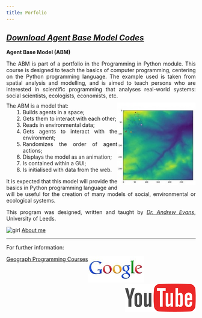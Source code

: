 ```yaml
---
title: Porfolio
---
```


## [*Download Agent Base Model Codes*](https://github.com/haymadanny/)          

**Agent Base Model (ABM)**
<br>

<div class="pull-right" style="text-align: justify">
The ABM is part of a portfolio in the Programming in Python module. This course is designed to teach the basics of computer programming, centering on the Python programming language. The example used is taken from spatial analysis and modelling, and is aimed to teach persons who are interested in scientific programming that analyses real-world systems: social scientists, ecologists, economists, etc.</div>
<div style="margin-top: 10px; text-align: justify"> 
 <img src="ABM.jpg" style="float: right; height: 220px" />
The ABM is a model that:
<ol style="margin-left: 20px; margin-top: 0px">
 <li>Builds agents in a space;</li>
 <li>Gets them to interact with each other;</li>
 <li>Reads in environmental data;</li>
 <li>Gets agents to interact with the environment;</li>
 <li>Randomizes the order of agent actions;</li>
 <li>Displays the model as an animation;</li>
 <li>Is contained within a GUI;</li>
 <li>Is initialised with data from the web.</li>
</ol>
  

It is expected that this model will provide the basics in Python programming language and will be useful for the creation of many models of social, environmental or ecological systems. 

This program was designed, written and taught by [*Dr. Andrew Evans*](http://www.geog.leeds.ac.uk/people/a.evans/), University of Leeds. 
</div>




![girl](https://user-images.githubusercontent.com/34174086/33807459-b575fb0a-ddad-11e7-86f0-77ce73f4012c.jpg)
[About me](README.md)


________________________________________________________________________________________________
For further information:
<div style="float:left"><a href="http://www.geog.leeds.ac.uk/courses/computing/study/core-pytho">Geograph Programming Courses</a></div>
<div style="float:none"><a href="http://www.google.co.uk"><img src="google.jpg" /></a></div>
<div style="float:right"><a href="http://youtube.com"><img src="youtube.png" /></a></div>
